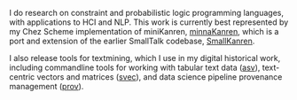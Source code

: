 I do research on constraint and probabilistic logic programming languages, with applications to HCI and NLP. This work is currently best represented by my Chez Scheme implementation of miniKanren, [minnaKanren](https://github.com/emdonahue/minnaKanren), which is a port and extension of the earlier SmallTalk codebase, [SmallKanren](https://github.com/emdonahue/SmallKanren).

I also release tools for textmining, which I use in my digital historical work, including commandline tools for working with tabular text data ([asv](https://github.com/emdonahue/asv)), text-centric vectors and matrices ([svec](https://github.com/emdonahue/svec)), and data science pipeline provenance management ([prov](https://github.com/emdonahue/prov)).

